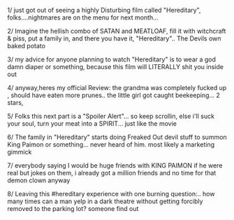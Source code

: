 1/ just got out of seeing a  highly Disturbing film called "Hereditary", folks....nightmares are on the menu for next month...

2/ Imagine the hellish combo of SATAN and MEATLOAF, fill it with witchcraft & piss, put a family in, and there you have it, "Hereditary".. The Devils own baked potato

3/ my advice for anyone planning to watch "Hereditary" is to wear a god damn diaper or something, because this film will LITERALLY shit you inside out

4/ anyway,heres my official Review: the grandma was completely fucked up , should have eaten more prunes.. the little girl got caught beekeeping... 2 stars,

5/ Folks this next part is a "Spoiler Alert"... so keep scrollin, else i'll suck your soul, turn your meat into a SPIRIT... just like the movie 

6/ The family in "Hereditary" starts doing Freaked Out devil stuff to summon King Paimon or something... never heard of him. most likely a marketing gimmick

7/ everybody saying I would be huge friends with KING PAIMON if he were real but jokes on them, i already got a million friends and no time for that demon clown anyway

8/ Leaving this #hereditary experience with one burning question:.. how many times can a man yelp in a dark theatre without getting forcibly removed to the parking lot? someone find out